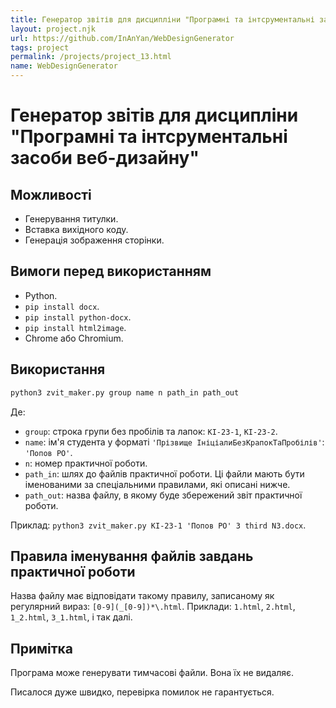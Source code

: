 ```yaml
---
title: Генератор звітів для дисципліни "Програмні та інтсрументальні засоби веб-дизайну"
layout: project.njk
url: https://github.com/InAnYan/WebDesignGenerator
tags: project
permalink: /projects/project_13.html
name: WebDesignGenerator
---
```


# Генератор звітів для дисципліни "Програмні та інтсрументальні засоби веб-дизайну"

## Можливості
- Генерування титулки.
- Вставка вихідного коду.
- Генерація зображення сторінки.

## Вимоги перед використанням
- Python.
- `pip install docx`.
- `pip install python-docx`.
- `pip install html2image`.
- Chrome або Chromium.

## Використання
```sh
python3 zvit_maker.py group name n path_in path_out
```
Де:
- `group`: строка групи без пробілів та лапок: `КІ-23-1`, `КІ-23-2`.
- `name`: ім'я студента у форматі `'Прізвище ІніціалиБезКрапокТаПробілів'`: `'Попов РО'`.
- `n`: номер практичної роботи.
- `path_in`: шлях до файлів практичної роботи. Ці файли мають бути іменованими за спеціальними правилами, які описані нижче.
- `path_out`: назва файлу, в якому буде збережений звіт практичної роботи.

Приклад: `python3 zvit_maker.py КІ-23-1 'Попов РО' 3 third N3.docx`.

## Правила іменування файлів завдань практичної роботи
Назва файлу має відповідати такому правилу, записаному як регулярний вираз: `[0-9](_[0-9])*\.html`.
Приклади: `1.html`, `2.html`, `1_2.html`, `3_1.html`, і так далі.

## Примітка
Програма може генерувати тимчасові файли. Вона їх не видаляє.

Писалося дуже швидко, перевірка помилок не гарантується.
